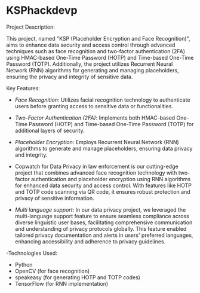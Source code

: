 # KSPhackdevp
Project Description:

This project, named "KSP (Placeholder Encryption and Face Recognition)", aims to enhance data security and access control through advanced techniques such as face recognition and two-factor authentication (2FA) using HMAC-based One-Time Password (HOTP) and Time-based One-Time Password (TOTP). Additionally, the project utilizes Recurrent Neural Network (RNN) algorithms for generating and managing placeholders, ensuring the privacy and integrity of sensitive data.

Key Features:

- *Face Recognition*: Utilizes facial recognition technology to authenticate users before granting access to sensitive data or functionalities.

- *Two-Factor Authentication (2FA)*: Implements both HMAC-based One-Time Password (HOTP) and Time-based One-Time Password (TOTP) for additional layers of security.

- *Placeholder Encryption*: Employs Recurrent Neural Network (RNN) algorithms to generate and manage placeholders, ensuring data privacy and integrity.
- Copwatch for Data Privacy in law enforcement is our cutting-edge project that combines advanced face recognition technology with two-factor authentication and placeholder encryption using RNN algorithms for enhanced data security and access control. With features like HOTP and TOTP code scanning via QR code, it ensures robust protection and privacy of sensitive information.
- *Multi language support*: In our data privacy project, we leveraged the multi-language support feature to ensure seamless compliance across diverse linguistic user bases, facilitating comprehensive communication and understanding of privacy protocols globally. This feature enabled tailored privacy documentation and alerts in users' preferred languages, enhancing accessibility and adherence to privacy guidelines.
  
-Technologies Used:
- Python
- OpenCV (for face recognition)
- speakeasy (for generating HOTP and TOTP codes)
- TensorFlow (for RNN implementation)
  
